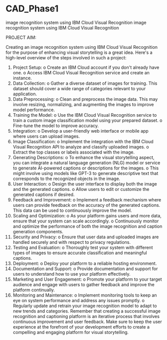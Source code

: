 # CAD_Phase1
image recognition system using IBM Cloud Visual Recognition
image recognition system using IBM Cloud Visual Recognition


PROJECT AIM:

 Creating an image recognition system using IBM Cloud Visual Recognition for the purpose of enhancing   visual storytelling is a great idea. Here's a high-level overview of the steps involved in such a project:
1.	Project Setup:
o	Create an IBM Cloud account if you don't already have one.
o	Access IBM Cloud Visual Recognition service and create an instance.
2.	Data Collection:
o	Gather a diverse dataset of images for training. This dataset should cover a wide range of categories relevant to your application.
3.	Data Preprocessing:
o	Clean and preprocess the image data. This may involve resizing, normalizing, and augmenting the images to improve model performance.
4.	Training the Model:
o	Use the IBM Cloud Visual Recognition service to train a custom image classification model using your prepared dataset.
o	Fine-tune the model to improve accuracy.
5.	Integration:
o	Develop a user-friendly web interface or mobile app where users can upload images.
6.	Image Classification:
o	Implement the integration with the IBM Cloud Visual Recognition API to analyze and classify uploaded images.
o	Extract the top classes or labels associated with the image.
7.	Generating Descriptions:
o	To enhance the visual storytelling aspect, you can integrate a natural language generation (NLG) model or service to generate AI-powered captions or descriptions for the images.
o	This might involve using models like GPT-3 to generate descriptive text that corresponds to the recognized objects in the image.
8.	User Interaction:
o	Design the user interface to display both the image and the generated captions.
o	Allow users to edit or customize the generated captions if desired.
9.	Feedback and Improvement:
o	Implement a feedback mechanism where users can provide feedback on the accuracy of the generated captions. This data can be used to continuously improve the model.
10.	Scaling and Optimization:
o	As your platform gains users and more data, ensure that your system can scale accordingly.
o	Continuously monitor and optimize the performance of both the image recognition and caption generation components.
11.	Security and Privacy:
o	Ensure that user data and uploaded images are handled securely and with respect to privacy regulations.
12.	Testing and Evaluation:
o	Thoroughly test your system with different types of images to ensure accurate classification and meaningful captions.
13.	Deployment:
o	Deploy your platform to a reliable hosting environment.
14.	Documentation and Support:
o	Provide documentation and support for users to understand how to use your platform effectively.
15.	Marketing and User Engagement:
o	Promote your platform to your target audience and engage with users to gather feedback and improve the platform continually.
16.	Monitoring and Maintenance:
o	Implement monitoring tools to keep an eye on system performance and address any issues promptly.
o	Regularly update and retrain your image recognition model to adapt to new trends and categories.
Remember that creating a successful image recognition and captioning platform is an iterative process that involves continuous improvement and user feedback. Make sure to keep the user experience at the forefront of your development efforts to create a compelling and engaging platform for visual storytelling.

